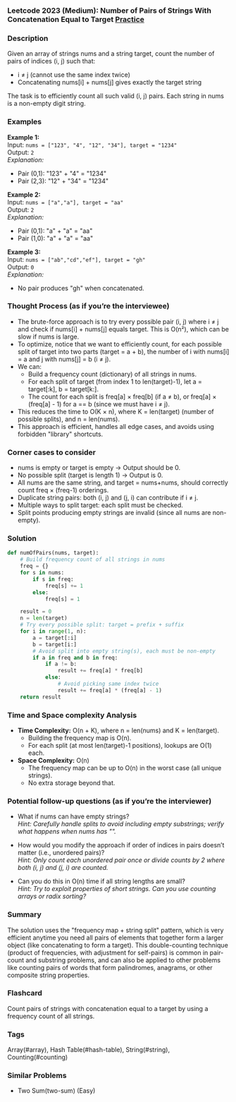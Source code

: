 ### Leetcode 2023 (Medium): Number of Pairs of Strings With Concatenation Equal to Target [Practice](https://leetcode.com/problems/number-of-pairs-of-strings-with-concatenation-equal-to-target)

### Description  
Given an array of strings nums and a string target, count the number of pairs of indices (i, j) such that:
- i ≠ j (cannot use the same index twice)
- Concatenating nums[i] + nums[j] gives exactly the target string

The task is to efficiently count all such valid (i, j) pairs. Each string in nums is a non-empty digit string.

### Examples  

**Example 1:**  
Input: `nums = ["123", "4", "12", "34"], target = "1234"`  
Output: `2`  
*Explanation:*
- Pair (0,1): "123" + "4" = "1234"
- Pair (2,3): "12" + "34" = "1234"

**Example 2:**  
Input: `nums = ["a","a"], target = "aa"`  
Output: `2`  
*Explanation:*
- Pair (0,1): "a" + "a" = "aa"
- Pair (1,0): "a" + "a" = "aa"

**Example 3:**  
Input: `nums = ["ab","cd","ef"], target = "gh"`  
Output: `0`  
*Explanation:*
- No pair produces "gh" when concatenated.


### Thought Process (as if you’re the interviewee)  
- The brute-force approach is to try every possible pair (i, j) where i ≠ j and check if nums[i] + nums[j] equals target. This is O(n²), which can be slow if nums is large.
- To optimize, notice that we want to efficiently count, for each possible split of target into two parts (target = a + b), the number of i with nums[i] = a and j with nums[j] = b (i ≠ j).
- We can:
  - Build a frequency count (dictionary) of all strings in nums.
  - For each split of target (from index 1 to len(target)-1), let a = target[:k], b = target[k:].
  - The count for each split is freq[a] × freq[b] (if a ≠ b), or freq[a] × (freq[a] - 1) for a == b (since we must have i ≠ j).
- This reduces the time to O(K × n), where K = len(target) (number of possible splits), and n = len(nums).
- This approach is efficient, handles all edge cases, and avoids using forbidden "library" shortcuts.


### Corner cases to consider  
- nums is empty or target is empty → Output should be 0.
- No possible split (target is length 1) → Output is 0.
- All nums are the same string, and target = nums+nums, should correctly count freq × (freq-1) orderings.
- Duplicate string pairs: both (i, j) and (j, i) can contribute if i ≠ j.
- Multiple ways to split target: each split must be checked.
- Split points producing empty strings are invalid (since all nums are non-empty).

### Solution

```python
def numOfPairs(nums, target):
    # Build frequency count of all strings in nums
    freq = {}
    for s in nums:
        if s in freq:
            freq[s] += 1
        else:
            freq[s] = 1

    result = 0
    n = len(target)
    # Try every possible split: target = prefix + suffix
    for i in range(1, n):
        a = target[:i]
        b = target[i:]
        # Avoid split into empty string(s), each must be non-empty
        if a in freq and b in freq:
            if a != b:
                result += freq[a] * freq[b]
            else:
                # Avoid picking same index twice
                result += freq[a] * (freq[a] - 1)
    return result
```

### Time and Space complexity Analysis  

- **Time Complexity:** O(n + K), where n = len(nums) and K = len(target).
  - Building the frequency map is O(n).
  - For each split (at most len(target)-1 positions), lookups are O(1) each.
- **Space Complexity:** O(n)
  - The frequency map can be up to O(n) in the worst case (all unique strings).
  - No extra storage beyond that.

### Potential follow-up questions (as if you’re the interviewer)  

- What if nums can have empty strings?  
  *Hint: Carefully handle splits to avoid including empty substrings; verify what happens when nums has "".*

- How would you modify the approach if order of indices in pairs doesn’t matter (i.e., unordered pairs)?  
  *Hint: Only count each unordered pair once or divide counts by 2 where both (i, j) and (j, i) are counted.*

- Can you do this in O(n) time if all string lengths are small?  
  *Hint: Try to exploit properties of short strings. Can you use counting arrays or radix sorting?*

### Summary
The solution uses the "frequency map + string split" pattern, which is very efficient anytime you need all pairs of elements that together form a larger object (like concatenating to form a target). This double-counting technique (product of frequencies, with adjustment for self-pairs) is common in pair-count and substring problems, and can also be applied to other problems like counting pairs of words that form palindromes, anagrams, or other composite string properties.


### Flashcard
Count pairs of strings with concatenation equal to a target by using a frequency count of all strings.

### Tags
Array(#array), Hash Table(#hash-table), String(#string), Counting(#counting)

### Similar Problems
- Two Sum(two-sum) (Easy)